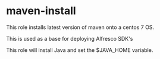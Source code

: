 maven-install
=========

This role installs latest version of maven onto a centos 7 OS.

This is used as a base for deploying Alfresco SDK's

This role will install Java and set the $JAVA_HOME variable.